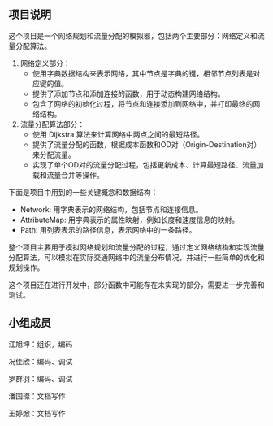 ## 项目说明

这个项目是一个网络规划和流量分配的模拟器，包括两个主要部分：网络定义和流量分配算法。

1. 网络定义部分：
   - 使用字典数据结构来表示网络，其中节点是字典的键，相邻节点列表是对应键的值。
   - 提供了添加节点和添加连接的函数，用于动态构建网络结构。
   - 包含了网络的初始化过程，将节点和连接添加到网络中，并打印最终的网络结构。
2. 流量分配算法部分：
   - 使用 Dijkstra 算法来计算网络中两点之间的最短路径。
   - 提供了流量分配的函数，根据成本函数和OD对（Origin-Destination对）来分配流量。
   - 实现了单个OD对的流量分配过程，包括更新成本、计算最短路径、流量加载和流量合并等操作。

下面是项目中用到的一些关键概念和数据结构：

- Network: 用字典表示的网络结构，包括节点和连接信息。
- AttributeMap: 用字典表示的属性映射，例如长度和速度信息的映射。
- Path: 用列表表示的路径信息，表示网络中的一条路径。

整个项目主要用于模拟网络规划和流量分配的过程，通过定义网络结构和实现流量分配算法，可以模拟在实际交通网络中的流量分布情况，并进行一些简单的优化和规划操作。

这个项目还在进行开发中，部分函数中可能存在未实现的部分，需要进一步完善和测试。



## 小组成员

江旭坤：组织，编码

况佳欣：编码、调试

罗群羽：编码、调试

潘国璨：文档写作

王婷焮：文档写作